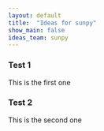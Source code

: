 ```yaml
---
layout: default
title:  "Ideas for sunpy"
show_main: false
ideas_team: sunpy
---
```



### Test 1

This is the first one

### Test 2

This is the second one

